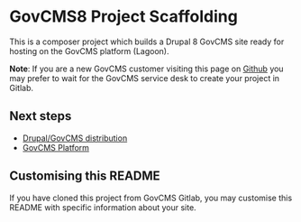 # GovCMS8 Project Scaffolding

This is a composer project which builds a Drupal 8 GovCMS site ready for hosting
on the GovCMS platform (Lagoon).

**Note**: If you are a new GovCMS customer visiting this page on
[Github](https://github.com/govCMS/govcms8-scaffold)
you may prefer to wait for the GovCMS service desk to create your project in Gitlab.

## Next steps

 * [Drupal/GovCMS distribution](https://govcms.gov.au/wiki_distro)
 * [GovCMS Platform](https://govcms.gov.au/wiki_platform)

## Customising this README

If you have cloned this project from GovCMS Gitlab, you may customise this README
with specific information about your site.
